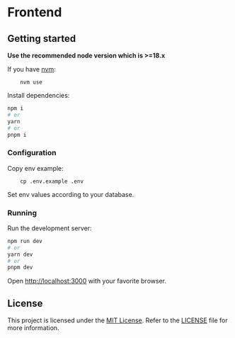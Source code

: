 # Frontend

## Getting started

**Use the recommended node version which is >=18.x**

If you have [nvm](https://github.com/nvm-sh/nvm#installing-and-updating):

```shell
    nvm use
```

Install dependencies:

```bash
npm i
# or
yarn
# or
pnpm i
```

### Configuration

Copy env example:

```shell
    cp .env.example .env
```

Set env values according to your database.

### Running

Run the development server:

```bash
npm run dev
# or
yarn dev
# or
pnpm dev
```

Open [http://localhost:3000](http://localhost:3000) with your favorite browser.

## License

This project is licensed under the [MIT License](https://opensource.org/license/mit/). Refer to the [LICENSE](../LICENSE) file for more information.